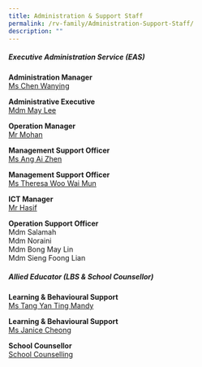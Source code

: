 ```yaml
---
title: Administration & Support Staff
permalink: /rv-family/Administration-Support-Staff/
description: ""
---
```

##### Executive Administration Service (EAS)

**Administration Manager** <br><a href="mailto:chen_wanying@schools.gov.sg">Ms Chen Wanying</a><br>

**Administrative Executive** <br><a href="mailto:lee_siew_kim@schools.gov.sg">Mdm May Lee</a><br>

**Operation Manager** <br><a href="mailto:chandramohan_arumugam@schools.gov.sg">Mr Mohan</a><br>

**Management Support Officer**
<br><a href="mailto:ang_aizhen@schools.gov.sg">Ms Ang Ai Zhen </a><br>

**Management Support Officer** <br><a href="mailto:theresa_woo_wai_mun@schools.gov.sg">Ms Theresa Woo Wai Mun</a><br>

**ICT Manager** <br><a href="mailto:muhammad_hasif_mohd_hanifah@moe.edu.sg">Mr Hasif</a><br>

**Operation Support Officer**<br>
Mdm Salamah<br>
Mdm Noraini<br>
Mdm Bong May Lin<br>
Mdm Sieng Foong Lian<br>

##### Allied Educator (LBS & School Counsellor)

**Learning & Behavioural Support**
<br><a href="mailto:tang_yan_ting_mandy@schools.gov.sg">Ms Tang Yan Ting Mandy</a><br>

**Learning & Behavioural Support** <br><a href="mailto:cheong_qian_hua@schools.gov.sg">Ms Janice Cheong</a><br>

**School Counsellor**<br>
<a href="mailto:Rvps_Counselling@schools.gov.sg">School Counselling</a><br>